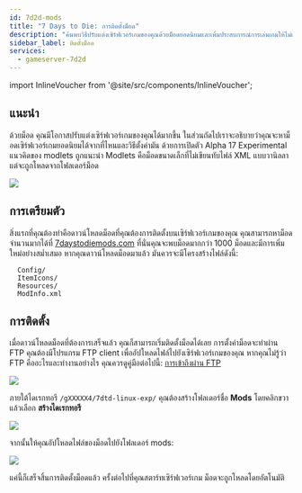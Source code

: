 ```yaml
---
id: 7d2d-mods
title: "7 Days to Die: การติดตั้งม็อด"
description: "ค้นพบวิธีปรับแต่งเซิร์ฟเวอร์เกมของคุณด้วยม็อดยอดนิยมและเพิ่มประสบการณ์การเล่นเกมให้ไม่เหมือนใคร → เรียนรู้เพิ่มเติมตอนนี้"
sidebar_label: ติดตั้งม็อด
services:
  - gameserver-7d2d
---
```


import InlineVoucher from '@site/src/components/InlineVoucher';

## แนะนำ

ด้วยม็อด คุณมีโอกาสปรับแต่งเซิร์ฟเวอร์เกมของคุณได้มากขึ้น ในส่วนถัดไปเราจะอธิบายว่าคุณจะหาม็อดเซิร์ฟเวอร์เกมยอดนิยมได้จากที่ไหนและวิธีตั้งค่ามัน ด้วยการเปิดตัว Alpha 17 Experimental แนวคิดของ modlets ถูกแนะนำ Modlets คือม็อดขนาดเล็กที่ไม่เขียนทับไฟล์ XML แบบวานิลลา แต่จะถูกโหลดจากโฟลเดอร์ม็อด

![](https://screensaver01.zap-hosting.com/index.php/s/McQLetfwmEMbo6N/preview)

<InlineVoucher />

## การเตรียมตัว

สิ่งแรกที่คุณต้องทำคือดาวน์โหลดม็อดที่คุณต้องการติดตั้งบนเซิร์ฟเวอร์เกมของคุณ คุณสามารถหาม็อดจำนวนมากได้ที่ [7daystodiemods.com](https://7daystodiemods.com/) ที่นั่นคุณจะพบม็อดมากกว่า 1000 ม็อดและมีการเพิ่มใหม่อย่างสม่ำเสมอ หากคุณดาวน์โหลดม็อดมาแล้ว มันควรจะมีโครงสร้างไฟล์ดังนี้:

```
  Config/
  ItemIcons/
  Resources/
  ModInfo.xml
```

## การติดตั้ง

เมื่อดาวน์โหลดม็อดที่ต้องการเสร็จแล้ว คุณก็สามารถเริ่มติดตั้งม็อดได้เลย การตั้งค่าม็อดจะทำผ่าน FTP คุณต้องมีโปรแกรม FTP client เพื่ออัปโหลดไฟล์ไปยังเซิร์ฟเวอร์เกมของคุณ หากคุณไม่รู้ว่า FTP คืออะไรและทำงานอย่างไร คุณควรดูคู่มือต่อไปนี้: [การเข้าถึงผ่าน FTP](gameserver-ftpaccess.md)

![](https://screensaver01.zap-hosting.com/index.php/s/9Q86iArComw55cH/preview)

ภายใต้ไดเรกทอรี ``/gXXXXX4/7dtd-linux-exp/`` คุณต้องสร้างโฟลเดอร์ชื่อ **Mods** โดยคลิกขวาแล้วเลือก **สร้างไดเรกทอรี**

![](https://screensaver01.zap-hosting.com/index.php/s/RE2n6WodsWq38Pr/preview)

จากนั้นให้คุณอัปโหลดไฟล์ของม็อดไปยังโฟลเดอร์ mods:

![](https://screensaver01.zap-hosting.com/index.php/s/WjNY5tMnAt7jfga/preview)

แค่นี้ก็เสร็จสิ้นการติดตั้งม็อดแล้ว ครั้งต่อไปที่คุณสตาร์ทเซิร์ฟเวอร์เกม ม็อดจะถูกโหลดโดยอัตโนมัติ

<InlineVoucher />